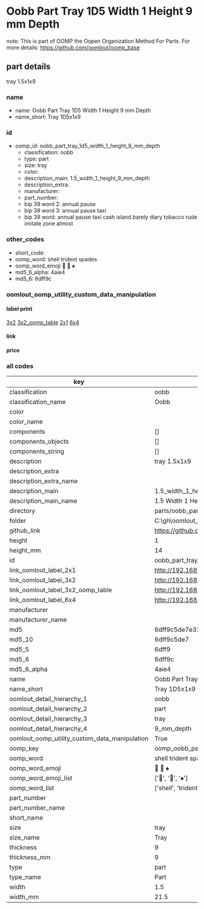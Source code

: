 # Oobb Part Tray 1D5 Width 1 Height 9 mm Depth  

note: This is part of OOMP the Oopen Organization Method For Parts. For more details: https://github.com/oomlout/oomp_base

##  part details
  



tray 1.5x1x9



### name
* name: Oobb Part Tray 1D5 Width 1 Height 9 mm Depth
* name_short: Tray 1D5x1x9 
### id
* oomp_id: oobb_part_tray_1d5_width_1_height_9_mm_depth
  * classification: oobb
  * type: part
  * size: tray
  * color: 
  * description_main: 1.5_width_1_height_9_mm_depth
  * description_extra: 
  * manufacturer: 
  * part_number: 
  * bip 39 word 2: annual pause
  * bip 39 word 3: annual pause taxi
  * bip 39 word: annual pause taxi cash island barely diary tobacco rude imitate zone almost

### other_codes
* short_code: 
* oomp_word: shell trident spades
* oomp_word_emoji :shell: :trident: :spades:
* md5_6_alpha: 4aie4
* md5_6: 6dff9c






### oomlout_oomp_utility_custom_data_manipulation
#### label print
[3x2](http://192.168.1.245:1112/?label=oomp%204aie4)
[3x2_oomp_table](http://192.168.1.108:1112/?label=oomp%204aie4)
[2x1](http://192.168.1.242:1112/?label=oomp%204aie4)
[6x4](http://192.168.1.55:1112/?label=oomp%204aie4)    

#### link

                              

#### price







### all codes 
| key | value |  
| --- | --- |  
| classification | oobb |  
| classification_name | Oobb |  
| color |  |  
| color_name |  |  
| components | [] |  
| components_objects | [] |  
| components_string | [] |  
| description | tray 1.5x1x9 |  
| description_extra |  |  
| description_extra_name |  |  
| description_main | 1.5_width_1_height_9_mm_depth |  
| description_main_name | 1.5 Width 1 Height 9 mm Depth |  
| directory | parts/oobb_part_tray_1d5_width_1_height_9_mm_depth |  
| folder | C:\gh\oomlout_oobb_version_4_generated_parts\parts\oobb_part_tray_1d5_width_1_height_9_mm_depth |  
| github_link | https://github.com/oomlout/oomlout_oomp_part_src/tree/main/parts/oobb_part_tray_1d5_width_1_height_9_mm_depth |  
| height | 1 |  
| height_mm | 14 |  
| id | oobb_part_tray_1d5_width_1_height_9_mm_depth |  
| link_oomlout_label_2x1 | http://192.168.1.242:1112/?label=oomp%204aie4 |  
| link_oomlout_label_3x2 | http://192.168.1.245:1112/?label=oomp%204aie4 |  
| link_oomlout_label_3x2_oomp_table | http://192.168.1.108:1112/?label=oomp%204aie4 |  
| link_oomlout_label_6x4 | http://192.168.1.55:1112/?label=oomp%204aie4 |  
| manufacturer |  |  
| manufacturer_name |  |  
| md5 | 6dff9c5de7e327a84a3b3235bce8584b |  
| md5_10 | 6dff9c5de7 |  
| md5_5 | 6dff9 |  
| md5_6 | 6dff9c |  
| md5_6_alpha | 4aie4 |  
| name | Oobb Part Tray 1D5 Width 1 Height 9 mm Depth |  
| name_short | Tray 1D5x1x9  |  
| oomlout_detail_hierarchy_1 | oobb |  
| oomlout_detail_hierarchy_2 | part |  
| oomlout_detail_hierarchy_3 | tray |  
| oomlout_detail_hierarchy_4 | 9_mm_depth |  
| oomlout_oomp_utility_custom_data_manipulation | True |  
| oomp_key | oomp_oobb_part_tray_1d5_width_1_height_9_mm_depth |  
| oomp_word | shell trident spades |  
| oomp_word_emoji | :shell: :trident: :spades: |  
| oomp_word_emoji_list | [':shell:', ':trident:', ':spades:'] |  
| oomp_word_list | ['shell', 'trident', 'spades'] |  
| part_number |  |  
| part_number_name |  |  
| short_name |  |  
| size | tray |  
| size_name | Tray |  
| thickness | 9 |  
| thickness_mm | 9 |  
| type | part |  
| type_name | Part |  
| width | 1.5 |  
| width_mm | 21.5 |  
